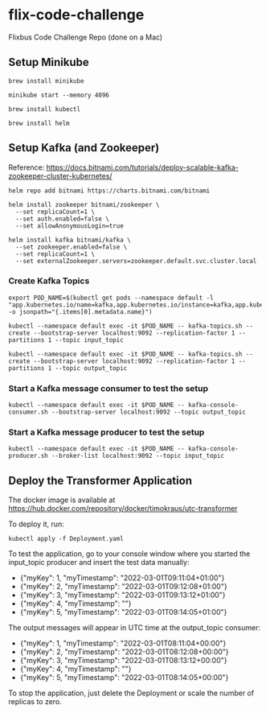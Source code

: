# flix-code-challenge
Flixbus Code Challenge Repo (done on a Mac)

## Setup Minikube
```
brew install minikube
```
```
minikube start --memory 4096
```
```
brew install kubectl
```
```
brew install helm
```
## Setup Kafka (and Zookeeper)

Reference: https://docs.bitnami.com/tutorials/deploy-scalable-kafka-zookeeper-cluster-kubernetes/ 

```
helm repo add bitnami https://charts.bitnami.com/bitnami
```
```
helm install zookeeper bitnami/zookeeper \
  --set replicaCount=1 \
  --set auth.enabled=false \
  --set allowAnonymousLogin=true
```
```
helm install kafka bitnami/kafka \
  --set zookeeper.enabled=false \
  --set replicaCount=1 \
  --set externalZookeeper.servers=zookeeper.default.svc.cluster.local
```

### Create Kafka Topics
```
export POD_NAME=$(kubectl get pods --namespace default -l "app.kubernetes.io/name=kafka,app.kubernetes.io/instance=kafka,app.kubernetes.io/component=kafka" -o jsonpath="{.items[0].metadata.name}")
```
```
kubectl --namespace default exec -it $POD_NAME -- kafka-topics.sh --create --bootstrap-server localhost:9092 --replication-factor 1 --partitions 1 --topic input_topic
```
```
kubectl --namespace default exec -it $POD_NAME -- kafka-topics.sh --create --bootstrap-server localhost:9092 --replication-factor 1 --partitions 1 --topic output_topic
```

### Start a Kafka message consumer to test the setup
```
kubectl --namespace default exec -it $POD_NAME -- kafka-console-consumer.sh --bootstrap-server localhost:9092 --topic output_topic
``` 

### Start a Kafka message producer to test the setup
```
kubectl --namespace default exec -it $POD_NAME -- kafka-console-producer.sh --broker-list localhost:9092 --topic input_topic
```

## Deploy the Transformer Application

The docker image is available at https://hub.docker.com/repository/docker/timokraus/utc-transformer 

To deploy it, run:
```
kubectl apply -f Deployment.yaml
```

To test the application, go to your console window where you started the input_topic producer and insert the test data manually:

* {"myKey": 1, "myTimestamp": "2022-03-01T09:11:04+01:00"}
* {"myKey": 2, "myTimestamp": "2022-03-01T09:12:08+01:00"}
* {"myKey": 3, "myTimestamp": "2022-03-01T09:13:12+01:00"}
* {"myKey": 4, "myTimestamp": ""}
* {"myKey": 5, "myTimestamp": "2022-03-01T09:14:05+01:00"}

The output messages will appear in UTC time at the output_topic consumer:

* {"myKey": 1, "myTimestamp": "2022-03-01T08:11:04+00:00"}
* {"myKey": 2, "myTimestamp": "2022-03-01T08:12:08+00:00"}
* {"myKey": 3, "myTimestamp": "2022-03-01T08:13:12+00:00"}
* {"myKey": 4, "myTimestamp": ""}
* {"myKey": 5, "myTimestamp": "2022-03-01T08:14:05+00:00"}

To stop the application, just delete the Deployment or scale the number of replicas to zero.
